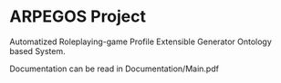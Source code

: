 # ARPEGOS Project
Automatized Roleplaying-game Profile Extensible Generator Ontology based System.

Documentation can be read in Documentation/Main.pdf
